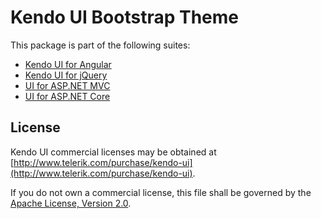 # Kendo UI Bootstrap Theme

This package is part of the following suites:

* [Kendo UI for Angular](http://www.telerik.com/kendo-angular-ui/)
* [Kendo UI for jQuery](http://www.telerik.com/kendo-ui)
* [UI for ASP.NET MVC](http://www.telerik.com/aspnet-mvc)
* [UI for ASP.NET Core](http://www.telerik.com/aspnet-core-ui)

## License

Kendo UI commercial licenses may be obtained at [http://www.telerik.com/purchase/kendo-ui](http://www.telerik.com/purchase/kendo-ui).

If you do not own a commercial license, this file shall be governed by the [Apache License, Version 2.0](http://www.apache.org/licenses/LICENSE-2.0).

